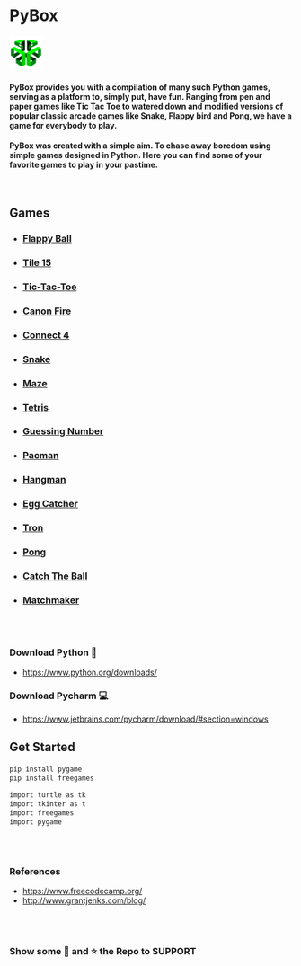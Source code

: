 # PyBox
<img src="assets/icons/logo-png.png" width=60px height=60px>


#### PyBox provides you with a compilation of many such Python games, serving as a platform to, simply put, have fun. Ranging from pen and paper games like Tic Tac Toe to watered down and modified versions of popular classic arcade games like Snake, Flappy bird and Pong, we have a game for everybody to play.
#### PyBox was created with a simple aim. To chase away boredom using simple games designed in Python. Here you can find some of your favorite games to play in your pastime.
<br>

## Games
* ### [Flappy Ball](https://hhhrrrttt222111.github.io/Python-Games/python/Flappy.html) 
* ### [Tile 15](https://hhhrrrttt222111.github.io/Python-Games/python/Tile-15.html)
* ### [Tic-Tac-Toe](https://hhhrrrttt222111.github.io/Python-Games/python/Tic-Tac-Toe.html)
* ### [Canon Fire](https://hhhrrrttt222111.github.io/Python-Games/python/Cannon-Fire.html)
* ### [Connect 4](https://hhhrrrttt222111.github.io/Python-Games/python/Connect-Four.html)
* ### [Snake](https://hhhrrrttt222111.github.io/Python-Games/python/Snake.html)
* ### [Maze](https://hhhrrrttt222111.github.io/Python-Games/python/Maze.html)
* ### [Tetris](https://hhhrrrttt222111.github.io/Python-Games/python/Tetris.html)
* ### [Guessing Number](https://hhhrrrttt222111.github.io/Python-Games/python/Guessing-Number.html)
* ### [Pacman](https://hhhrrrttt222111.github.io/Python-Games/python/Pacman.html)
* ### [Hangman](https://hhhrrrttt222111.github.io/Python-Games/python/Hangman.html)
* ### [Egg Catcher](https://hhhrrrttt222111.github.io/Python-Games/python/Egg-Catcher.html)
* ### [Tron](https://hhhrrrttt222111.github.io/Python-Games/python/Tron.html)
* ### [Pong](https://hhhrrrttt222111.github.io/Python-Games/python/Pong.html)
* ### [Catch The Ball](https://hhhrrrttt222111.github.io/Python-Games/python/Catch-The-Ball.html)
* ### [Matchmaker](https://hhhrrrttt222111.github.io/Python-Games/python/Matchmaker.html)

<br><br>


### Download Python :snake:
* https://www.python.org/downloads/

### Download Pycharm :computer:
* https://www.jetbrains.com/pycharm/download/#section=windows

## Get Started
```
pip install pygame
pip install freegames

```
```
import turtle as tk
import tkinter as t
import freegames
import pygame
```

<br><br>

### References
* https://www.freecodecamp.org/
* http://www.grantjenks.com/blog/




<br><br>
### Show some :green_heart: and :star: the Repo to SUPPORT 


